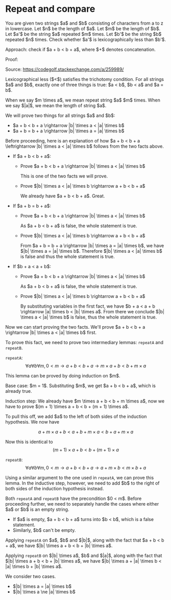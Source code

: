 # Repeat and compare
You are given two strings \$a\$ and \$b\$ consisting of characters from a to z in lowercase. Let \$n\$ be the length of \$a\$. Let \$m\$ be the length of \$b\$. Let \$a'\$ be the string \$a\$ repeated \$m\$ times. Let \$b'\$ be the string \$b\$ repeated \$n\$ times. Check whether \$a'\$ is lexicographically less than \$b'\$.

Approach: check if \$a + b < b + a\$, where \$+\$ denotes concatenation.

Proof:

Source: https://codegolf.stackexchange.com/a/259989/

Lexicographical less (\$<\$) satisfies the trichotomy condition. For all strings \$a\$ and \$b\$, exactly one of three things is true: \$a < b\$, \$b < a\$ and \$a = b\$.

When we say \$m \times a\$, we mean repeat string \$a\$ \$m\$ times. When we say \$|a|\$, we mean the length of string \$a\$.

We will prove two things for all strings \$a\$ and \$b\$:
- \$a + b < b + a \rightarrow |b| \times a < |a| \times b\$
- \$a + b = b + a \rightarrow |b| \times a = |a| \times b\$

Before proceeding, here is an explanation of how \$a + b < b + a \leftrightarrow |b| \times a < |a| \times b\$ follows from the two facts above.
- If \$a + b < b + a\$:
  + Prove \$a + b < b + a \rightarrow |b| \times a < |a| \times b\$

    This is one of the two facts we will prove.
  + Prove \$|b| \times a < |a| \times b \rightarrow a + b < b + a\$

    We already have \$a + b < b + a\$. Great.
- If \$a + b = b + a\$:
  + Prove \$a + b < b + a \rightarrow |b| \times a < |a| \times b\$

    As \$a + b < b + a\$ is false, the whole statement is true.
  + Prove \$|b| \times a < |a| \times b \rightarrow a + b < b + a\$

    From \$a + b = b + a \rightarrow |b| \times a = |a| \times b\$, we have \$|b| \times a = |a| \times b\$. Therefore \$|b| \times a < |a| \times b\$ is false and thus the whole statement is true.
- If \$b + a < a + b\$:
  + Prove \$a + b < b + a \rightarrow |b| \times a < |a| \times b\$

    As \$a + b < b + a\$ is false, the whole statement is true.
  + Prove \$|b| \times a < |a| \times b \rightarrow a + b < b + a\$

    By substituting variables in the first fact, we have \$b + a < a + b \rightarrow |a| \times b < |b| \times a\$. From there we conclude \$|b| \times a < |a| \times b\$ is false, thus the whole statement is true.

Now we can start proving the two facts. We'll prove \$a + b < b + a \rightarrow |b| \times a < |a| \times b\$ first.

To prove this fact, we need to prove two intermediary lemmas: `repeatA` and `repeatB`.

`repeatA`: $$\forall a\forall b\forall m, 0 < m \rightarrow a + b < b + a \rightarrow m \times a + b < b + m \times a$$

This lemma can be proved by doing induction on \$m\$.

Base case: \$m = 1\$. Substituting \$m\$, we get \$a + b < b + a\$, which is already true.

Induction step: We already have \$m \times a + b < b + m \times a\$, now we have to prove \$(m + 1) \times a + b < b + (m + 1) \times a\$.

To pull this off, we add \$a\$ to the left of both sides of the induction hypothesis. We now have

$$a + m \times a + b < a + b + m \times a < b + a + m \times a$$

Now this is identical to $$(m + 1) \times a + b < b + (m + 1) \times a$$

`repeatB`: $$\forall a\forall b\forall m, 0 < m \rightarrow a + b < b + a \rightarrow a + m \times b < m \times b + a$$

Using a similar argument to the one used in `repeatA`, we can prove this lemma. In the inductive step, however, we need to add \$b\$ to the right of both sides of the induction hypothesis instead.

Both `repeatA` and `repeatB` have the precondition \$0 < m\$. Before proceeding further, we need to separately handle the cases where either \$a\$ or \$b\$ is an empty string.

- If \$a\$ is empty, \$a + b < b + a\$ turns into \$b < b\$, which is a false statement.
- Similarly, \$b\$ can't be empty.

Applying `repeatA` on \$a\$, \$b\$ and \$|b|\$, along with the fact that \$a + b < b + a\$, we have \$|b| \times a + b < b + |b| \times a\$.

Applying `repeatB` on \$|b| \times a\$, \$b\$ and \$|a|\$, along with the fact that \$|b| \times a + b < b + |b| \times a\$, we have \$|b| \times a + |a| \times b < |a| \times b + |b| \times a\$.

We consider two cases.
- \$|b| \times a = |a| \times b\$
- \$|b| \times a \ne |a| \times b\$
